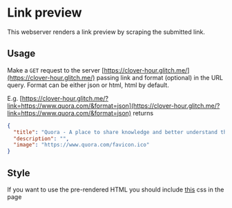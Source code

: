 # Link preview
This webserver renders a link preview by scraping the submitted link.

## Usage
Make a `GET` request to the server [https://clover-hour.glitch.me/](https://clover-hour.glitch.me/) passing link and format (optional) in the URL query. Format can be either json or html, html by default.

E.g.
[https://clover-hour.glitch.me/?link=https://www.quora.com/&format=json](https://clover-hour.glitch.me/?link=https://www.quora.com/&format=json) returns
```json
{
  "title": "Quora - A place to share knowledge and better understand the world.",
  "description": "",
  "image": "https://www.quora.com/favicon.ico"
}
```

## Style
If you want to use the pre-rendered HTML you should include [this](https://github.com/ZaninAndrea/linkPreview/blob/master/style.css) css in the page

